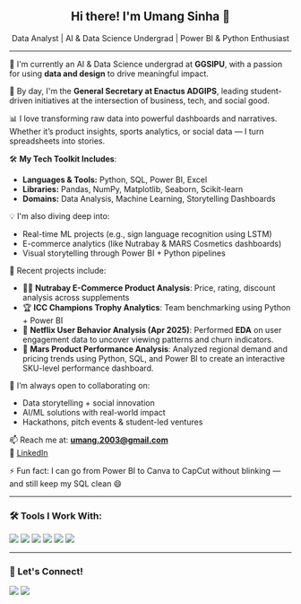<h2 align="center">Hi there! I'm Umang Sinha 👋</h2>
<p align="center">Data Analyst | AI & Data Science Undergrad | Power BI & Python Enthusiast</p>

---

🚀 I'm currently an AI & Data Science undergrad at **GGSIPU**, with a passion for using **data and design** to drive meaningful impact.

🎯 By day, I'm the **General Secretary at Enactus ADGIPS**, leading student-driven initiatives at the intersection of business, tech, and social good.

📊 I love transforming raw data into powerful dashboards and narratives. Whether it’s product insights, sports analytics, or social data — I turn spreadsheets into stories.

🛠️ **My Tech Toolkit Includes**:
- **Languages & Tools:** Python, SQL, Power BI, Excel  
- **Libraries:** Pandas, NumPy, Matplotlib, Seaborn, Scikit-learn  
- **Domains:** Data Analysis, Machine Learning, Storytelling Dashboards

💡 I'm also diving deep into:
- Real-time ML projects (e.g., sign language recognition using LSTM)
- E-commerce analytics (like Nutrabay & MARS Cosmetics dashboards)
- Visual storytelling through Power BI + Python pipelines

📌 Recent projects include:
- 🏋️‍♂️ **Nutrabay E-Commerce Product Analysis**: Price, rating, discount analysis across supplements  
- 🏆 **ICC Champions Trophy Analytics**: Team benchmarking using Python + Power BI  
- 🧼 **Netflix User Behavior Analysis (Apr 2025)**: Performed **EDA** on user engagement data to uncover viewing patterns and churn indicators.
- 💄 **Mars Product Performance Analysis**: Analyzed regional demand and pricing trends using Python, SQL, and Power BI to create an interactive SKU-level performance dashboard.

🤝 I’m always open to collaborating on:
- Data storytelling + social innovation  
- AI/ML solutions with real-world impact  
- Hackathons, pitch events & student-led ventures  

📫 Reach me at: **umang.2003@gmail.com**  
🔗 [LinkedIn](https://www.linkedin.com/in/umang-sinha-2b1853241/) 

⚡ Fun fact: I can go from Power BI to Canva to CapCut without blinking — and still keep my SQL clean 😄

---

### 🛠️ Tools I Work With:
<p>
  <img src="https://img.shields.io/badge/Python-3776AB?style=flat&logo=python&logoColor=white"/>
  <img src="https://img.shields.io/badge/SQL-4479A1?style=flat&logo=postgresql&logoColor=white"/>
  <img src="https://img.shields.io/badge/PowerBI-F2C811?style=flat&logo=powerbi&logoColor=black"/>
  <img src="https://img.shields.io/badge/Excel-217346?style=flat&logo=microsoft-excel&logoColor=white"/>
  <img src="https://img.shields.io/badge/TensorFlow-FF6F00?style=flat&logo=tensorflow&logoColor=white"/>
  <img src="https://img.shields.io/badge/Canva-00C4CC?style=flat&logo=canva&logoColor=white"/>
</p>

---

### 🤝 Let's Connect!
<p>
  <a href="https://www.linkedin.com/in/umang-sinha-2b1853241/"><img src="https://img.shields.io/badge/LinkedIn-0077B5?style=flat&logo=linkedin&logoColor=white"/></a>
  <a href="mailto:umang.2003@gmail.com"><img src="https://img.shields.io/badge/Gmail-D14836?style=flat&logo=gmail&logoColor=white"/></a>
</p>
